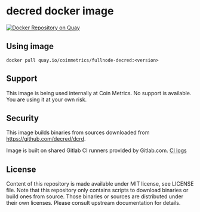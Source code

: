 # decred docker image

[![Docker Repository on Quay](https://quay.io/repository/coinmetrics/fullnode-decred/status "Docker Repository on Quay")](https://quay.io/repository/coinmetrics/fullnode-decred)

## Using image

```
docker pull quay.io/coinmetrics/fullnode-decred:<version>
```

## Support

This image is being used internally at Coin Metrics. No support is available. You are using it at your own risk.

## Security

This image builds binaries from sources downloaded from https://github.com/decred/dcrd.

Image is built on shared Gitlab CI runners provided by Gitlab.com. [CI logs](https://gitlab.com/coinmetrics/fullnodes/decred/pipelines)

## License

Content of this repository is made available under MIT license, see LICENSE file.
Note that this repository only contains scripts to download binaries or build ones from source.
Those binaries or sources are distributed under their own licenses.
Please consult upstream documentation for details.
